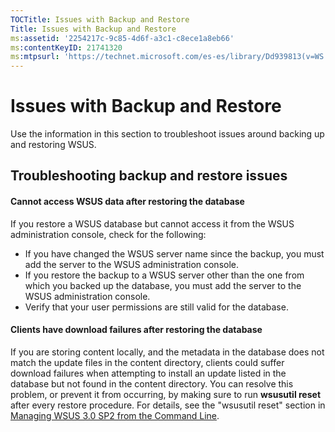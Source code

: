 ```yaml
---
TOCTitle: Issues with Backup and Restore
Title: Issues with Backup and Restore
ms:assetid: '2254217c-9c85-4d6f-a3c1-c8ece1a8eb66'
ms:contentKeyID: 21741320
ms:mtpsurl: 'https://technet.microsoft.com/es-es/library/Dd939813(v=WS.10)'
---
```


Issues with Backup and Restore
==============================

Use the information in this section to troubleshoot issues around backing up and restoring WSUS.

Troubleshooting backup and restore issues
-----------------------------------------

#### Cannot access WSUS data after restoring the database

If you restore a WSUS database but cannot access it from the WSUS administration console, check for the following:

-   If you have changed the WSUS server name since the backup, you must add the server to the WSUS administration console.
-   If you restore the backup to a WSUS server other than the one from which you backed up the database, you must add the server to the WSUS administration console.
-   Verify that your user permissions are still valid for the database.

#### Clients have download failures after restoring the database

If you are storing content locally, and the metadata in the database does not match the update files in the content directory, clients could suffer download failures when attempting to install an update listed in the database but not found in the content directory. You can resolve this problem, or prevent it from occurring, by making sure to run **wsusutil reset** after every restore procedure. For details, see the "wsusutil reset" section in [Managing WSUS 3.0 SP2 from the Command Line](https://technet.microsoft.com/4d4b90e9-bbb2-429a-92c9-1e5388240416).
